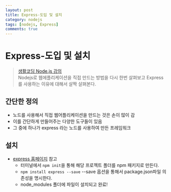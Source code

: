 ```yaml
---
layout: post
title: Express-도입 및 설치
category: nodejs
tags: [nodejs, Express]
comments: true
---
```

# Express-도입 및 설치
> [생활코딩 Node.js 강의](https://opentutorials.org/course/2136/11855)   
>  Nodejs로 웹에플리케이션을 직접 만드는 방법을 다시 한번 살펴보고 Express를 사용하는 이유에 대해서 살짝 살펴본다.

## 간단한 정의
- 노드를 사용해서 직접 웹어플리케이션을 만드는 것은 손이 많이 감
- 이를 간단하게 만들어주는 다양한 도구들이 있음
- 그 중에 하나가 express 라는 노드를 사용하여 만든 프레임워크    


## 설치
- [express 홈페이지](http://expressjs.com/ko/) 참고
  - 터미널에서 `npm init`을 통해 해당 프로젝트 폴더를 npm 패키지로 만든다.
  - `npm install express --save` --save 옵션을 통해서 package.json파일 의존성을 명시한다.
  - node_modules 폴더에 파일이 설치되고 완료! 
